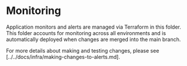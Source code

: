 # Monitoring

Application monitors and alerts are managed via Terraform in this folder. This folder accounts for monitoring across all environments and is automatically deployed when changes are merged into the main branch.

For more details about making and testing changes, please see [../../docs/infra/making-changes-to-alerts.md].
